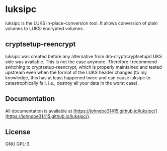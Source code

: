 # luksipc
luksipc is the LUKS in-place-conversion tool. It allows conversion of plain
volumes to LUKS-encrypted volumes.

## cryptsetup-reencrypt
luksipc was created before any alternative from dm-crypt/cryptsetup/LUKS side
was available. This is not the case anymore. Therefore I recommend switching to
cryptsetup-reencrypt, which is properly maintained and tested upstream even
when the format of the LUKS header changes (to my knowledge, this has at least
happened twice and can cause luksipc to catastrophically fail, i.e., destroy
all your data in the worst case).

## Documentation
All documentation is available at [https://johndoe31415.github.io/luksipc/](https://johndoe31415.github.io/luksipc/).

## License
GNU GPL-3.
